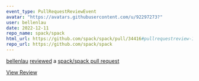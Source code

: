 ```yaml
---
event_type: PullRequestReviewEvent
avatar: "https://avatars.githubusercontent.com/u/92297273?"
user: bellenlau
date: 2022-12-11
repo_name: spack/spack
html_url: https://github.com/spack/spack/pull/34416#pullrequestreview-1212732138
repo_url: https://github.com/spack/spack
---
```


<a href='https://github.com/bellenlau' target='_blank'>bellenlau</a> <a href='https://github.com/spack/spack/pull/34416#pullrequestreview-1212732138' target='_blank'>reviewed</a> a <a href='https://github.com/spack/spack/pull/34416' target='_blank'>spack/spack pull request</a>

<small></small>

<a href='https://github.com/spack/spack/pull/34416#pullrequestreview-1212732138' target='_blank'>View Review</a>